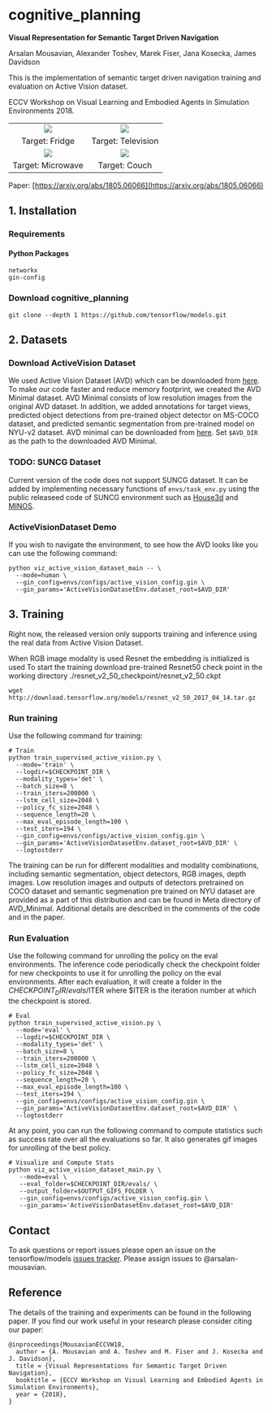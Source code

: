 # cognitive_planning

**Visual Representation for Semantic Target Driven Navigation**

Arsalan Mousavian, Alexander Toshev, Marek Fiser, Jana Kosecka, James Davidson

This is the implementation of semantic target driven navigation training and evaluation on 
Active Vision dataset. 

ECCV Workshop on Visual Learning and Embodied Agents in Simulation Environments
2018.

<div align="center">
  <table style="width:100%" border="0">
    <tr>
      <td align="center"><img src='https://cs.gmu.edu/~amousavi/gifs/smaller_fridge_2.gif'></td>
      <td align="center"><img src='https://cs.gmu.edu/~amousavi/gifs/smaller_tv_1.gif'></td>
    </tr>
    <tr>
      <td align="center">Target: Fridge</td>
      <td align="center">Target: Television</td>
    </tr>
    <tr>
      <td align="center"><img src='https://cs.gmu.edu/~amousavi/gifs/smaller_microwave_1.gif'></td>
      <td align="center"><img src='https://cs.gmu.edu/~amousavi/gifs/smaller_couch_1.gif'></td>
    </tr>
    <tr>
      <td align="center">Target: Microwave</td>
      <td align="center">Target: Couch</td>
    </tr>
  </table>
</div>



Paper: [https://arxiv.org/abs/1805.06066](https://arxiv.org/abs/1805.06066)


## 1. Installation

### Requirements

#### Python Packages

```shell
networkx
gin-config
```

### Download cognitive_planning

```shell
git clone --depth 1 https://github.com/tensorflow/models.git
```

## 2. Datasets

### Download ActiveVision Dataset 
We used Active Vision Dataset (AVD) which can be downloaded from [here](http://cs.unc.edu/~ammirato/active_vision_dataset_website/). To make our code faster and reduce memory footprint, we created the AVD Minimal dataset. AVD Minimal consists of low resolution images from the original AVD dataset. In addition, we added annotations for target views, predicted object detections from pre-trained object detector on MS-COCO dataset, and predicted semantic segmentation from pre-trained model on NYU-v2 dataset. AVD minimal can be downloaded from [here](https://storage.googleapis.com/active-vision-dataset/AVD_Minimal.zip). Set `$AVD_DIR` as the path to the downloaded AVD Minimal.

### TODO: SUNCG Dataset
Current version of the code does not support SUNCG dataset. It can be added by
implementing necessary functions of `envs/task_env.py` using the public
releaseed code of SUNCG environment such as
[House3d](https://github.com/facebookresearch/House3D) and
[MINOS](https://github.com/minosworld/minos). 

### ActiveVisionDataset Demo


If you wish to navigate the environment, to see how the AVD looks like you can use the following command:
```shell
python viz_active_vision_dataset_main -- \
  --mode=human \
  --gin_config=envs/configs/active_vision_config.gin \
  --gin_params='ActiveVisionDatasetEnv.dataset_root=$AVD_DIR'
```

## 3. Training
Right now, the released version only supports training and inference using the real data from Active Vision Dataset.

When RGB image modality is used Resnet the embedding is initialized  is used To start the training download pre-trained Resnet50 check point in the working directory ./resnet_v2_50_checkpoint/resnet_v2_50.ckpt

```
wget http://download.tensorflow.org/models/resnet_v2_50_2017_04_14.tar.gz
```
### Run training
Use the following command for training:
```shell
# Train
python train_supervised_active_vision.py \
  --mode='train' \
  --logdir=$CHECKPOINT_DIR \
  --modality_types='det' \
  --batch_size=8 \
  --train_iters=200000 \
  --lstm_cell_size=2048 \
  --policy_fc_size=2048 \
  --sequence_length=20 \
  --max_eval_episode_length=100 \
  --test_iters=194 \
  --gin_config=envs/configs/active_vision_config.gin \
  --gin_params='ActiveVisionDatasetEnv.dataset_root=$AVD_DIR' \
  --logtostderr
```

The training can be run for different modalities and modality combinations, including semantic segmentation, object detectors, RGB images, depth images. Low resolution images and outputs of detectors pretrained on COCO dataset and semantic segmenation pre trained on NYU dataset are provided as a part of this distribution and can be found in Meta directory of AVD_Minimal. 
Additional details are described in the comments of the code and in the paper.

### Run Evaluation
Use the following command for unrolling the policy on the eval environments. The inference code periodically check the checkpoint folder for new checkpoints to use it for unrolling the policy on the eval environments. After each evaluation, it will create a folder in the $CHECKPOINT_DIR/evals/$ITER where $ITER is the iteration number at which the checkpoint is stored.
```shell
# Eval
python train_supervised_active_vision.py \
  --mode='eval' \
  --logdir=$CHECKPOINT_DIR \
  --modality_types='det' \
  --batch_size=8 \
  --train_iters=200000 \
  --lstm_cell_size=2048 \
  --policy_fc_size=2048 \
  --sequence_length=20 \
  --max_eval_episode_length=100 \
  --test_iters=194 \
  --gin_config=envs/configs/active_vision_config.gin \
  --gin_params='ActiveVisionDatasetEnv.dataset_root=$AVD_DIR' \
  --logtostderr
```
At any point, you can run the following command to compute statistics such as success rate over all the evaluations so far. It also generates gif images for unrolling of the best policy.
```shell
# Visualize and Compute Stats
python viz_active_vision_dataset_main.py \
   --mode=eval \ 
   --eval_folder=$CHECKPOINT_DIR/evals/ \
   --output_folder=$OUTPUT_GIFS_FOLDER \
   --gin_config=envs/configs/active_vision_config.gin \
   --gin_params='ActiveVisionDatasetEnv.dataset_root=$AVD_DIR'
```
## Contact

To ask questions or report issues please open an issue on the tensorflow/models
[issues tracker](https://github.com/tensorflow/models/issues).
Please assign issues to @arsalan-mousavian.

## Reference
The details of the training and experiments can be found in the following paper. If you find our work useful in your research please consider citing our paper:

```
@inproceedings{MousavianECCVW18,
  author = {A. Mousavian and A. Toshev and M. Fiser and J. Kosecka and J. Davidson},
  title = {Visual Representations for Semantic Target Driven Navigation},
  booktitle = {ECCV Workshop on Visual Learning and Embodied Agents in Simulation Environments},
  year = {2018},
}
```


